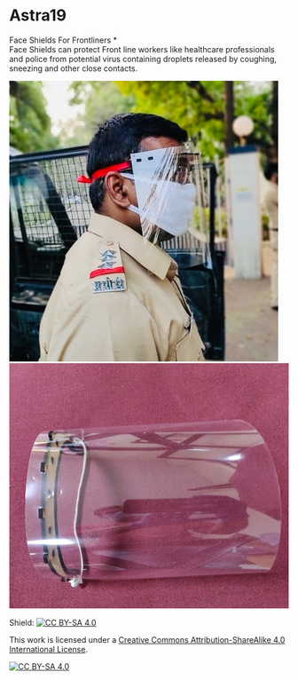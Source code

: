 # Astra19
Face Shields For Frontliners
*    
Face Shields can protect Front line workers like healthcare professionals and police from potential virus containing droplets released by coughing, sneezing and other close contacts.

![](14ab2d7f-2b20-46ca-a218-f3f34b57f14a.jpg)
![](bbddfff8-3619-48ba-a6e6-97d54f7466ee.jpg)

Shield: [![CC BY-SA 4.0][cc-by-sa-shield]][cc-by-sa]

This work is licensed under a [Creative Commons Attribution-ShareAlike 4.0
International License][cc-by-sa].

[![CC BY-SA 4.0][cc-by-sa-image]][cc-by-sa]

[cc-by-sa]: http://creativecommons.org/licenses/by-sa/4.0/
[cc-by-sa-image]: https://licensebuttons.net/l/by-sa/4.0/88x31.png
[cc-by-sa-shield]: https://img.shields.io/badge/License-CC%20BY--SA%204.0-lightgrey.svg
